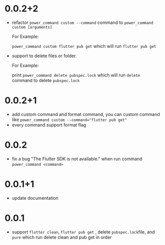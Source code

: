 # 0.0.2+2

* refactor `power_command custom --command` command to `power_command custom [arguments]`

  For Example:

  `power_command custom flutter pub get` which will run `flutter pub get`

* support to delete files or folder.

  For Example:

  print `power_command delete pubspec.lock` which will run `delete` command to delete `pubspec.lock`

# 0.0.2+1

* add custom command and format command, you can custom command like `power_command custom --command="flutter pub get"`
* every command support format flag

# 0.0.2

* fix a bug "The Flutter SDK is not available." when run command `power_command <command>`

# 0.0.1+1

* update documentation

# 0.0.1

* support `flutter clean`, `flutter pub get` , delete `pubspec.lock`file, and `pure` which run delete clean and pub get in order 